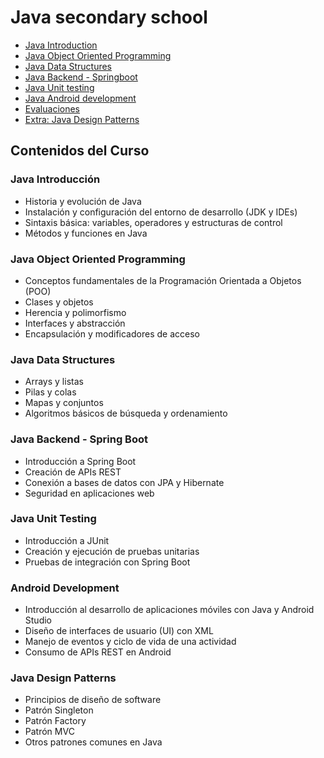 # Java secondary school

- [Java Introduction](#java-I)
- [Java Object Oriented Programming](#java-II)
- [Java Data Structures](#java-III)
- [Java Backend - Springboot](#java-IV)
- [Java Unit testing](#java-V)
- [Java Android development](#android-java)
- [Evaluaciones](#evaluaciones)
- [Extra: Java Design Patterns](#java-dp)

## Contenidos del Curso

### <a name="java-I"></a> Java Introducción
- Historia y evolución de Java
- Instalación y configuración del entorno de desarrollo (JDK y IDEs)
- Sintaxis básica: variables, operadores y estructuras de control
- Métodos y funciones en Java

### <a name="java-II"></a> Java Object Oriented Programming
- Conceptos fundamentales de la Programación Orientada a Objetos (POO)
- Clases y objetos
- Herencia y polimorfismo
- Interfaces y abstracción
- Encapsulación y modificadores de acceso

### <a name="java-III"></a> Java Data Structures
- Arrays y listas
- Pilas y colas
- Mapas y conjuntos
- Algoritmos básicos de búsqueda y ordenamiento

### <a name="java-IV"></a> Java Backend - Spring Boot
- Introducción a Spring Boot
- Creación de APIs REST
- Conexión a bases de datos con JPA y Hibernate
- Seguridad en aplicaciones web

### <a name="java-V"></a> Java Unit Testing
- Introducción a JUnit
- Creación y ejecución de pruebas unitarias
- Pruebas de integración con Spring Boot

### <a name="android-java"></a> Android Development
- Introducción al desarrollo de aplicaciones móviles con Java y Android Studio
- Diseño de interfaces de usuario (UI) con XML
- Manejo de eventos y ciclo de vida de una actividad
- Consumo de APIs REST en Android

### <a name="java-dp"></a> Java Design Patterns
- Principios de diseño de software
- Patrón Singleton
- Patrón Factory
- Patrón MVC
- Otros patrones comunes en Java
